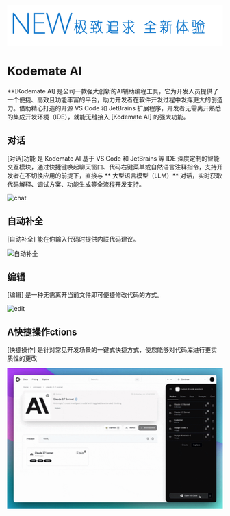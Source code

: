 <div align="left">

![Continue logo](media/readme.png)

</div>

<h1 align="left">Kodemate AI</h1>

<div align="left">

**[Kodemate AI]  是公司一款强大创新的AI辅助编程工具，它为开发人员提供了一个便捷、高效且功能丰富的平台，助力开发者在软件开发过程中发挥更大的创造力。借助精心打造的开源 VS Code 和 JetBrains 扩展程序，开发者无需离开熟悉的集成开发环境（IDE），就能无缝接入 [Kodemate AI] 的强大功能。


</div>

<div align="left">
 
<p></p>

## 对话

 [对话]功能 是 Kodemate AI 基于 VS Code 和 JetBrains 等 IDE 深度定制的智能交互模块，通过快捷键唤起聊天窗口、代码右键菜单或自然语言注释指令，支持开发者在不切换应用的前提下，直接与 ** 大型语言模型（LLM）** 对话，实时获取代码解释、调试方案、功能生成等全流程开发支持。

![chat](docs/static/img/chat.gif)

## 自动补全

[自动补全] 能在你输入代码时提供内联代码建议。


![自动补全](docs/static/img/autocomplete.gif)

## 编辑

[编辑] 是一种无需离开当前文件即可便捷修改代码的方式。


![edit](docs/static/img/edit.gif)

## A快捷操作ctions

[快捷操作] 是针对常见开发场景的一键式快捷方式，使您能够对代码库进行更实质性的更改


![agent](docs/static/img/agent.gif)

</div>

